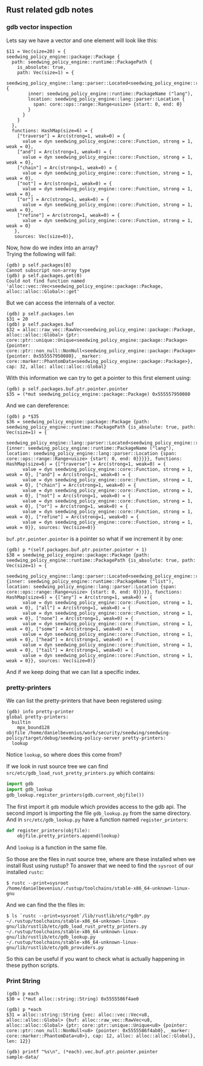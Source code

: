 ## Rust related gdb notes

### gdb vector inspection
Lets say we have a vector and one element will look like this:
```console
$11 = Vec(size=20) = {
seedwing_policy_engine::package::Package {
  path: seedwing_policy_engine::runtime::PackagePath {
    is_absolute: true,
    path: Vec(size=1) = {
      seedwing_policy_engine::lang::parser::Located<seedwing_policy_engine::runtime::PackageName> {
        inner: seedwing_policy_engine::runtime::PackageName ("lang"),
        location: seedwing_policy_engine::lang::parser::Location {
          span: core::ops::range::Range<usize> {start: 0, end: 0}
        }
      }
    }
  },
  functions: HashMap(size=6) = {
    ["traverse"] = Arc(strong=1, weak=0) = {
      value = dyn seedwing_policy_engine::core::Function, strong = 1, weak = 0},
    ["and"] = Arc(strong=1, weak=0) = {
      value = dyn seedwing_policy_engine::core::Function, strong = 1, weak = 0},
    ["chain"] = Arc(strong=1, weak=0) = {
      value = dyn seedwing_policy_engine::core::Function, strong = 1, weak = 0},
    ["not"] = Arc(strong=1, weak=0) = {
      value = dyn seedwing_policy_engine::core::Function, strong = 1, weak = 0},
    ["or"] = Arc(strong=1, weak=0) = {
      value = dyn seedwing_policy_engine::core::Function, strong = 1, weak = 0},
    ["refine"] = Arc(strong=1, weak=0) = {
      value = dyn seedwing_policy_engine::core::Function, strong = 1, weak = 0}
   },
   sources: Vec(size=0)},
```
Now, how do we index into an array?  
Trying the following will fail:
```console
(gdb) p self.packages[0]
Cannot subscript non-array type
(gdb) p self.packages.get(0)
Could not find function named 'alloc::vec::Vec<seedwing_policy_engine::package::Package, alloc::alloc::Global>::get'
```

But we can access the internals of a vector.
```console
(gdb) p self.packages.len 
$31 = 20
(gdb) p self.packages.buf
$32 = alloc::raw_vec::RawVec<seedwing_policy_engine::package::Package, alloc::alloc::Global> {ptr: core::ptr::unique::Unique<seedwing_policy_engine::package::Package> {pointer: core::ptr::non_null::NonNull<seedwing_policy_engine::package::Package> {pointer: 0x555557950080}, _marker: core::marker::PhantomData<seedwing_policy_engine::package::Package>}, cap: 32, alloc: alloc::alloc::Global}
```
With this information we can try to get a pointer to this first element using:
```console
(gdb) p self.packages.buf.ptr.pointer.pointer
$35 = (*mut seedwing_policy_engine::package::Package) 0x555557950080
```
And we can dereference:
```console
(gdb) p *$35
$36 = seedwing_policy_engine::package::Package {path: seedwing_policy_engine::runtime::PackagePath {is_absolute: true, path: Vec(size=1) = {
      seedwing_policy_engine::lang::parser::Located<seedwing_policy_engine::runtime::PackageName> {inner: seedwing_policy_engine::runtime::PackageName ("lang"), location: seedwing_policy_engine::lang::parser::Location {span: core::ops::range::Range<usize> {start: 0, end: 0}}}}}, functions: HashMap(size=6) = {["traverse"] = Arc(strong=1, weak=0) = {
      value = dyn seedwing_policy_engine::core::Function, strong = 1, weak = 0}, ["and"] = Arc(strong=1, weak=0) = {
      value = dyn seedwing_policy_engine::core::Function, strong = 1, weak = 0}, ["chain"] = Arc(strong=1, weak=0) = {
      value = dyn seedwing_policy_engine::core::Function, strong = 1, weak = 0}, ["not"] = Arc(strong=1, weak=0) = {
      value = dyn seedwing_policy_engine::core::Function, strong = 1, weak = 0}, ["or"] = Arc(strong=1, weak=0) = {
      value = dyn seedwing_policy_engine::core::Function, strong = 1, weak = 0}, ["refine"] = Arc(strong=1, weak=0) = {
      value = dyn seedwing_policy_engine::core::Function, strong = 1, weak = 0}}, sources: Vec(size=0)}
```

`buf.ptr.pointer.pointer` is a pointer so what if we increment it by one:
```console
(gdb) p *(self.packages.buf.ptr.pointer.pointer + 1)
$38 = seedwing_policy_engine::package::Package {path: seedwing_policy_engine::runtime::PackagePath {is_absolute: true, path: Vec(size=1) = {
      seedwing_policy_engine::lang::parser::Located<seedwing_policy_engine::runtime::PackageName> {inner: seedwing_policy_engine::runtime::PackageName ("list"), location: seedwing_policy_engine::lang::parser::Location {span: core::ops::range::Range<usize> {start: 0, end: 0}}}}}, functions: HashMap(size=6) = {["any"] = Arc(strong=1, weak=0) = {
      value = dyn seedwing_policy_engine::core::Function, strong = 1, weak = 0}, ["all"] = Arc(strong=1, weak=0) = {
      value = dyn seedwing_policy_engine::core::Function, strong = 1, weak = 0}, ["none"] = Arc(strong=1, weak=0) = {
      value = dyn seedwing_policy_engine::core::Function, strong = 1, weak = 0}, ["some"] = Arc(strong=1, weak=0) = {
      value = dyn seedwing_policy_engine::core::Function, strong = 1, weak = 0}, ["head"] = Arc(strong=1, weak=0) = {
      value = dyn seedwing_policy_engine::core::Function, strong = 1, weak = 0}, ["tail"] = Arc(strong=1, weak=0) = {
      value = dyn seedwing_policy_engine::core::Function, strong = 1, weak = 0}}, sources: Vec(size=0)}
```
And if we keep doing that we can list a specific index.

### pretty-printers
We can list the pretty-printers that have been registered using:
```console
(gdb) info pretty-printer 
global pretty-printers:
  builtin
    mpx_bound128
objfile /home/danielbevenius/work/security/seedwing/seedwing-policy/target/debug/seedwing-policy-server pretty-printers:
  lookup
```
Notice `lookup`, so where does this come from?  


If we look in rust source tree we can find
`src/etc/gdb_load_rust_pretty_printers.py` which contains:
```python
import gdb                                                                      
import gdb_lookup                                                               
gdb_lookup.register_printers(gdb.current_objfile())
```
The first import it `gdb` module which provides access to the gdb api.
The second import is importing the file `gdb_lookup.py` from the same directory.
And in `src/etc/gdb_lookup.py` have a function named `register_printers`:
```python
def register_printers(objfile):                                                 
    objfile.pretty_printers.append(lookup)
```
And `lookup` is a function in the same file.

So those are the files in rust source tree, where are these installed when we
install Rust using rustup?
To answer that we need to find the `sysroot` of our installed `rustc`:
```console
$ rustc --print=sysroot
/home/danielbevenius/.rustup/toolchains/stable-x86_64-unknown-linux-gnu
```
And we can find the the files in:
```console
$ ls `rustc --print=sysroot`/lib/rustlib/etc/*gdb*.py
~/.rustup/toolchains/stable-x86_64-unknown-linux-gnu/lib/rustlib/etc/gdb_load_rust_pretty_printers.py
~/.rustup/toolchains/stable-x86_64-unknown-linux-gnu/lib/rustlib/etc/gdb_lookup.py
~/.rustup/toolchains/stable-x86_64-unknown-linux-gnu/lib/rustlib/etc/gdb_providers.py
```
So this can be useful if you want to check what is actually happening in
these python scripts.

### Print String
```console
(gdb) p each
$30 = (*mut alloc::string::String) 0x5555586f4ae0

(gdb) p *each
$31 = alloc::string::String {vec: alloc::vec::Vec<u8, alloc::alloc::Global> {buf: alloc::raw_vec::RawVec<u8, alloc::alloc::Global> {ptr: core::ptr::unique::Unique<u8> {pointer: core::ptr::non_null::NonNull<u8> {pointer: 0x5555586f4ab0}, _marker: core::marker::PhantomData<u8>}, cap: 12, alloc: alloc::alloc::Global}, len: 12}}

(gdb) printf "%s\n", (*each).vec.buf.ptr.pointer.pointer
sample-data/
```

